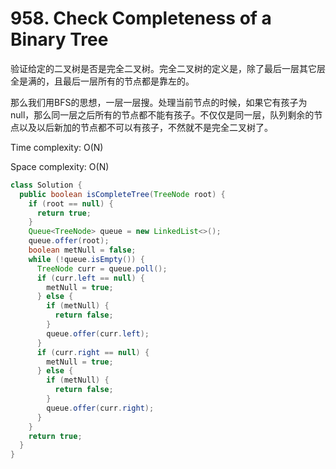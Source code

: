 # 958. Check Completeness of a Binary Tree

验证给定的二叉树是否是完全二叉树。完全二叉树的定义是，除了最后一层其它层全是满的，且最后一层所有的节点都是靠左的。

那么我们用BFS的思想，一层一层搜。处理当前节点的时候，如果它有孩子为null，那么同一层之后所有的节点都不能有孩子。不仅仅是同一层，队列剩余的节点以及以后新加的节点都不可以有孩子，不然就不是完全二叉树了。

Time complexity: O(N)

Space complexity: O(N)

```java
class Solution {
  public boolean isCompleteTree(TreeNode root) {
    if (root == null) {
      return true;
    }
    Queue<TreeNode> queue = new LinkedList<>();
    queue.offer(root);
    boolean metNull = false;
    while (!queue.isEmpty()) {
      TreeNode curr = queue.poll();
      if (curr.left == null) {
        metNull = true;
      } else {
        if (metNull) {
          return false;
        }
        queue.offer(curr.left);
      }
      if (curr.right == null) {
        metNull = true;
      } else {
        if (metNull) {
          return false;
        }
        queue.offer(curr.right);
      }
    }
    return true;
  }
}
```